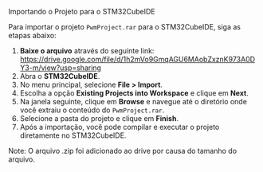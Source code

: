 Importando o Projeto para o STM32CubeIDE


Para importar o projeto `PwmProject.rar` para o STM32CubeIDE, siga as etapas abaixo:

1. **Baixe o arquivo** através do seguinte link: https://drive.google.com/file/d/1h2mVo9GmqAGU6MAobZxznK973A0DY3-m/view?usp=sharing
2. Abra o **STM32CubeIDE**.
3. No menu principal, selecione **File > Import**.
4. Escolha a opção **Existing Projects into Workspace** e clique em **Next**.
5. Na janela seguinte, clique em **Browse** e navegue até o diretório onde você extraiu o conteúdo do `PwmProject.rar`.
6. Selecione a pasta do projeto e clique em **Finish**.
7. Após a importação, você pode compilar e executar o projeto diretamente no STM32CubeIDE.

Note: O arquivo .zip foi adicionado ao drive por causa do tamanho do arquivo. 
